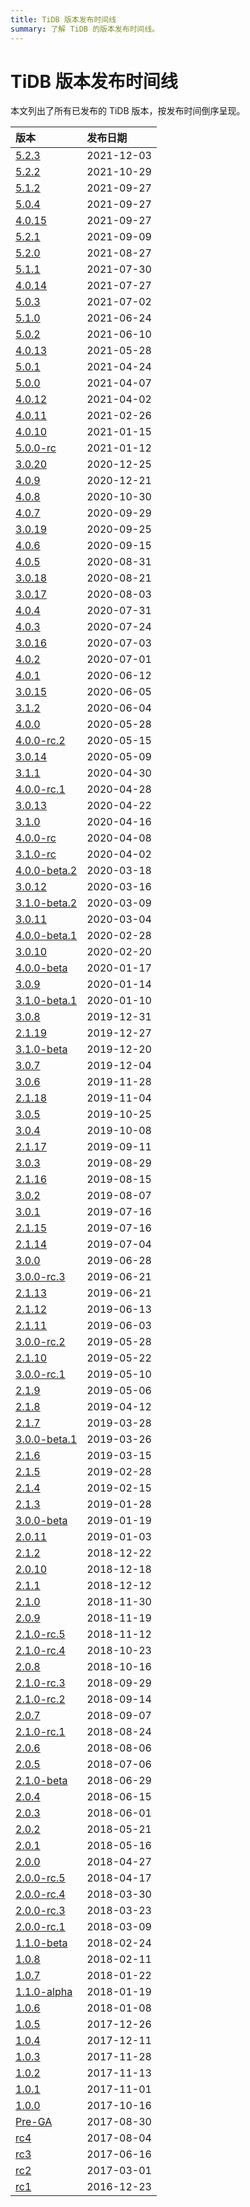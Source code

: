 ```yaml
---
title: TiDB 版本发布时间线
summary: 了解 TiDB 的版本发布时间线。
---
```


# TiDB 版本发布时间线

本文列出了所有已发布的 TiDB 版本，按发布时间倒序呈现。

| 版本 | 发布日期 |
| :--- | :--- |
| [5.2.3](/releases/release-5.2.3.md) | 2021-12-03 |
| [5.2.2](/releases/release-5.2.2.md) | 2021-10-29 |
| [5.1.2](/releases/release-5.1.2.md) | 2021-09-27 |
| [5.0.4](/releases/release-5.0.4.md) | 2021-09-27 |
| [4.0.15](/releases/release-4.0.15.md) | 2021-09-27 |
| [5.2.1](/releases/release-5.2.1.md) | 2021-09-09 |
| [5.2.0](/releases/release-5.2.0.md) | 2021-08-27 |
| [5.1.1](/releases/release-5.1.1.md) | 2021-07-30 |
| [4.0.14](/releases/release-4.0.14.md) | 2021-07-27 |
| [5.0.3](/releases/release-5.0.3.md) | 2021-07-02 |
| [5.1.0](/releases/release-5.1.0.md) | 2021-06-24 |
| [5.0.2](/releases/release-5.0.2.md) | 2021-06-10 |
| [4.0.13](/releases/release-4.0.13.md) | 2021-05-28 |
| [5.0.1](/releases/release-5.0.1.md) | 2021-04-24 |
| [5.0.0](/releases/release-5.0.0.md) | 2021-04-07 |
| [4.0.12](/releases/release-4.0.12.md) | 2021-04-02 |
| [4.0.11](/releases/release-4.0.11.md) | 2021-02-26 |
| [4.0.10](/releases/release-4.0.10.md) | 2021-01-15 |
| [5.0.0-rc](/releases/release-5.0.0-rc.md) | 2021-01-12 |
| [3.0.20](/releases/release-3.0.20.md) | 2020-12-25 |
| [4.0.9](/releases/release-4.0.9.md) | 2020-12-21 |
| [4.0.8](/releases/release-4.0.8.md) | 2020-10-30 |
| [4.0.7](/releases/release-4.0.7.md) | 2020-09-29 |
| [3.0.19](/releases/release-3.0.19.md) | 2020-09-25 |
| [4.0.6](/releases/release-4.0.6.md) | 2020-09-15 |
| [4.0.5](/releases/release-4.0.5.md) | 2020-08-31 |
| [3.0.18](/releases/release-3.0.18.md) | 2020-08-21 |
| [3.0.17](/releases/release-3.0.17.md) | 2020-08-03 |
| [4.0.4](/releases/release-4.0.4.md) | 2020-07-31 |
| [4.0.3](/releases/release-4.0.3.md) | 2020-07-24 |
| [3.0.16](/releases/release-3.0.16.md) | 2020-07-03 |
| [4.0.2](/releases/release-4.0.2.md) | 2020-07-01 |
| [4.0.1](/releases/release-4.0.1.md) | 2020-06-12 |
| [3.0.15](/releases/release-3.0.15.md) | 2020-06-05 |
| [3.1.2](/releases/release-3.1.2.md) | 2020-06-04 |
| [4.0.0](/releases/release-4.0-ga.md) | 2020-05-28 |
| [4.0.0-rc.2](/releases/release-4.0.0-rc.2.md) | 2020-05-15 |
| [3.0.14](/releases/release-3.0.14.md) | 2020-05-09 |
| [3.1.1](/releases/release-3.1.1.md) | 2020-04-30 |
| [4.0.0-rc.1](/releases/release-4.0.0-rc.1.md) | 2020-04-28 |
| [3.0.13](/releases/release-3.0.13.md) | 2020-04-22 |
| [3.1.0](/releases/release-3.1.0-ga.md) | 2020-04-16 |
| [4.0.0-rc](/releases/release-4.0.0-rc.md) | 2020-04-08 |
| [3.1.0-rc](/releases/release-3.1.0-rc.md) | 2020-04-02 |
| [4.0.0-beta.2](/releases/release-4.0.0-beta.2.md) | 2020-03-18 |
| [3.0.12](/releases/release-3.0.12.md) | 2020-03-16 |
| [3.1.0-beta.2](/releases/release-3.1.0-beta.2.md) | 2020-03-09 |
| [3.0.11](/releases/release-3.0.11.md) | 2020-03-04 |
| [4.0.0-beta.1](/releases/release-4.0.0-beta.1.md) | 2020-02-28 |
| [3.0.10](/releases/release-3.0.10.md) | 2020-02-20 |
| [4.0.0-beta](/releases/release-4.0.0-beta.md) | 2020-01-17 |
| [3.0.9](/releases/release-3.0.9.md) | 2020-01-14 |
| [3.1.0-beta.1](/releases/release-3.1.0-beta.1.md) | 2020-01-10 |
| [3.0.8](/releases/release-3.0.8.md) | 2019-12-31 |
| [2.1.19](/releases/release-2.1.19.md) | 2019-12-27 |
| [3.1.0-beta](/releases/release-3.1.0-beta.md) | 2019-12-20 |
| [3.0.7](/releases/release-3.0.7.md) | 2019-12-04 |
| [3.0.6](/releases/release-3.0.6.md) | 2019-11-28 |
| [2.1.18](/releases/release-2.1.18.md) | 2019-11-04 |
| [3.0.5](/releases/release-3.0.5.md) | 2019-10-25 |
| [3.0.4](/releases/release-3.0.4.md) | 2019-10-08 |
| [2.1.17](/releases/release-2.1.17.md) | 2019-09-11 |
| [3.0.3](/releases/release-3.0.3.md) | 2019-08-29 |
| [2.1.16](/releases/release-2.1.16.md) | 2019-08-15 |
| [3.0.2](/releases/release-3.0.2.md) | 2019-08-07 |
| [3.0.1](/releases/release-3.0.1.md) | 2019-07-16 |
| [2.1.15](/releases/release-2.1.15.md) | 2019-07-16 |
| [2.1.14](/releases/release-2.1.14.md) | 2019-07-04 |
| [3.0.0](/releases/release-3.0-ga.md) | 2019-06-28 |
| [3.0.0-rc.3](/releases/release-3.0.0-rc.3.md) | 2019-06-21 |
| [2.1.13](/releases/release-2.1.13.md) | 2019-06-21 |
| [2.1.12](/releases/release-2.1.12.md) | 2019-06-13 |
| [2.1.11](/releases/release-2.1.11.md) | 2019-06-03 |
| [3.0.0-rc.2](/releases/release-3.0.0-rc.2.md) | 2019-05-28 |
| [2.1.10](/releases/release-2.1.10.md) | 2019-05-22 |
| [3.0.0-rc.1](/releases/release-3.0.0-rc.1.md) | 2019-05-10 |
| [2.1.9](/releases/release-2.1.9.md) | 2019-05-06 |
| [2.1.8](/releases/release-2.1.8.md) | 2019-04-12 |
| [2.1.7](/releases/release-2.1.7.md) | 2019-03-28 |
| [3.0.0-beta.1](/releases/release-3.0.0-beta.1.md) | 2019-03-26 |
| [2.1.6](/releases/release-2.1.6.md) | 2019-03-15 |
| [2.1.5](/releases/release-2.1.5.md) | 2019-02-28 |
| [2.1.4](/releases/release-2.1.4.md) | 2019-02-15 |
| [2.1.3](/releases/release-2.1.3.md) | 2019-01-28 |
| [3.0.0-beta](/releases/release-3.0-beta.md) | 2019-01-19 |
| [2.0.11](/releases/release-2.0.11.md) | 2019-01-03 |
| [2.1.2](/releases/release-2.1.2.md) | 2018-12-22 |
| [2.0.10](/releases/release-2.0.10.md) | 2018-12-18 |
| [2.1.1](/releases/release-2.1.1.md) | 2018-12-12 |
| [2.1.0](/releases/release-2.1-ga.md) | 2018-11-30 |
| [2.0.9](/releases/release-2.0.9.md) | 2018-11-19 |
| [2.1.0-rc.5](/releases/release-2.1-rc.5.md) | 2018-11-12 |
| [2.1.0-rc.4](/releases/release-2.1-rc.4.md) | 2018-10-23 |
| [2.0.8](/releases/release-2.0.8.md) | 2018-10-16 |
| [2.1.0-rc.3](/releases/release-2.1-rc.3.md) | 2018-09-29 |
| [2.1.0-rc.2](/releases/release-2.1-rc.2.md) | 2018-09-14 |
| [2.0.7](/releases/release-2.0.7.md) | 2018-09-07 |
| [2.1.0-rc.1](/releases/release-2.1-rc.1.md) | 2018-08-24 |
| [2.0.6](/releases/release-2.0.6.md) | 2018-08-06 |
| [2.0.5](/releases/release-2.0.5.md) | 2018-07-06 |
| [2.1.0-beta](/releases/release-2.1-beta.md) | 2018-06-29 |
| [2.0.4](/releases/release-2.0.4.md) | 2018-06-15 |
| [2.0.3](/releases/release-2.0.3.md) | 2018-06-01 |
| [2.0.2](/releases/release-2.0.2.md) | 2018-05-21 |
| [2.0.1](/releases/release-2.0.1.md) | 2018-05-16 |
| [2.0.0](/releases/release-2.0-ga.md) | 2018-04-27 |
| [2.0.0-rc.5](/releases/release-2.0-rc.5.md) | 2018-04-17 |
| [2.0.0-rc.4](/releases/release-2.0-rc.4.md) | 2018-03-30 |
| [2.0.0-rc.3](/releases/release-2.0-rc.3.md) | 2018-03-23 |
| [2.0.0-rc.1](/releases/release-2.0-rc.1.md) | 2018-03-09 |
| [1.1.0-beta](/releases/release-1.1-beta.md) | 2018-02-24 |
| [1.0.8](https://docs.pingcap.com/tidb/dev/release-1.0.8) | 2018-02-11 |
| [1.0.7](https://docs.pingcap.com/tidb/dev/release-1.0.7) | 2018-01-22 |
| [1.1.0-alpha](/releases/release-1.1-alpha.md) | 2018-01-19 |
| [1.0.6](https://docs.pingcap.com/tidb/dev/release-1.0.6) | 2018-01-08 |
| [1.0.5](https://docs.pingcap.com/tidb/dev/release-1.0.5) | 2017-12-26 |
| [1.0.4](https://docs.pingcap.com/tidb/dev/release-1.0.4) | 2017-12-11 |
| [1.0.3](https://docs.pingcap.com/tidb/dev/release-1.0.3) | 2017-11-28 |
| [1.0.2](https://docs.pingcap.com/tidb/dev/release-1.0.2) | 2017-11-13 |
| [1.0.1](https://docs.pingcap.com/tidb/dev/release-1.0.1) | 2017-11-01 |
| [1.0.0](/releases/release-1.0-ga.md) | 2017-10-16 |
| [Pre-GA](/releases/release-pre-ga.md) | 2017-08-30 |
| [rc4](/releases/release-rc.4.md) | 2017-08-04 |
| [rc3](/releases/release-rc.3.md) | 2017-06-16 |
| [rc2](/releases/release-rc.2.md) | 2017-03-01 |
| [rc1](/releases/release-rc.1.md) | 2016-12-23 |
